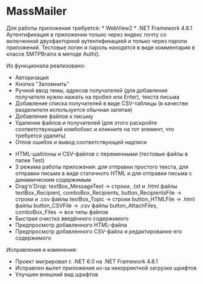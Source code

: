 # MassMailer
Для работы приложения требуется:
    * WebView2
    * .NET Framework 4.8.1
Аутентификация в приложении только через яндекс почту со включенной двухфакторной аутентификацией
и только через пароли приложений. Тестовые логин и пароль находятся в виде комментария в классе SMTPBrains в методе Auth().

Из функционала реализовано:
* Авторизация
* Кнопка "Запомнить"
* Ручной ввод темы, адресов получателей (для добавления получателя нужно нажать на пробел или Enter), текста письма
* Добавление списка получателей в виде CSV-таблицы (в качестве разделителя используется обычная запятая)
* Добавление файлов к письму
* Удаление файлов и получателей (для этого раскройте соответствующий комбобокс и кликните на тот элемент, что требуется удалить)
* Отлов ошибок и вывод соответствующей надписи
+ HTML-шаблоны и CSV-файлов с переменными (тестовые файлы в папке Test)
+ 3 режима работы приложения: для отправки простого текста, для отправки письма в виде статичного HTML и для отправки письма с динамическим содержимым
+ Drag'n'Drop:
    textBox_MessageText -> строки, .txt и .html файлы
    textBox_Recipient, comboBox_Recipients, button_RecipientsFile -> строки и .csv файлы
    textBox_Topic -> строки
    button_HTMLFile -> .html файлы
    button_CSVFile -> .csv файлы
    button_AttachFiles, comboBox_Files -> все типы файлов
+ Быстрая очистка введённого содержимого
+ Предпросмотр добавленного HTML-файла
+ Предпросмотр добавленного CSV-файла и редактирование его содержимого

Исправления и изменения:
* Проект мигрировал с .NET 6.0 на .NET Framework 4.8.1
* Исправлен вылет приложения из-за некорректной загрузки шрифтов
* Улучшен внешний вид шрифтов
